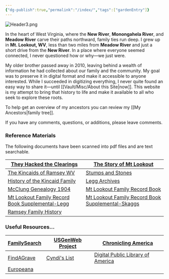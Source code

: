 ```yaml
---
{"dg-publish":true,"permalink":"/index/","tags":["gardenEntry"]}
---
```


![Header3.png](/img/user/assets/Header3.png)



In the heart of West Virginia, where the **New River**, **Monongahela River**, and **Meadow River** carve their paths northward, family ties run deep. I grew up in **Mt. Lookout, WV**, less than two miles from **Meadow River** and just a short drive from the **New River**. In a place where everyone seemed connected, I never questioned how or why—we just were.

My older brother passed away in 2010, leaving behind a wealth of information he had collected about our family and the community. My goal was to preserve it in digital format and make it accessible to anyone interested. While I succeeded in digitizing everything, I never quite found an easy way to share it—until [[Vault/Misc/About this Site\|now]]. This website is my attempt to bring that history to life and make it available to all who seek to explore these roots.

To help get an overview of my ancestors you can review my [[My Ancestors\|family tree]].

If you have any comments, questions, or additions, please leave comments.

### Reference Materials

The following documents have been scanned into pdf files and are text searchable.

| [They Hacked the Clearings](https://drive.google.com/file/d/0B0oZv34v0ajXaGwwYzJENDZwaDg/view?usp=sharing&resourcekey=0-0m1j2Of9c7zyWLrlfdyAZA)                          | [The Story of Mt Lookout](https://drive.google.com/file/d/0B0oZv34v0ajXNGJBMzB5NFZWLTA/view?usp=sharing&resourcekey=0-hcU8xApVTo4BZptpwRhBow)                              |
| ------------------------------------------------------------------------------------------------------------------------------------------------------------------------ | -------------------------------------------------------------------------------------------------------------------------------------------------------------------------- |
| [The Kincaids of Ramsey WV](https://drive.google.com/file/d/0B0oZv34v0ajXS0RIRzU3VWt0NnM/view?usp=sharing&resourcekey=0-UJgjTLOde1dIhxzdDUaL-g)                          | [Stumps and Stones](https://drive.google.com/file/d/0B0oZv34v0ajXTWZQSTZlTGttcms/view?usp=sharing&resourcekey=0-XaX3qwC98_LK95s3xRtuow)                                    |
| [History of the Kincaid Family](https://drive.google.com/file/d/0B0oZv34v0ajXVUstZkJEV2hUdW8/view?usp=drive_link&resourcekey=0-gyR8XsVV5zkjlqS8Sd_HRw)                   | [Legg Archives](https://drive.google.com/file/d/0B0oZv34v0ajXdmloZDlQbjZMV0k/view?usp=drive_link&resourcekey=0-tdP1z0sA_g0M3_1hXEoNzQ)                                     |
| [McClung Genealogy 1904](https://drive.google.com/file/d/0B0oZv34v0ajXUWNUVmVwTUNhZ1E/view?usp=drive_link&resourcekey=0-GGNON3kTqpLoMdz3hRxyPQ)                          | [Mt Lookout Family Record Book](https://drive.google.com/file/d/0B0oZv34v0ajXQXdIRFhULU0ySWM/view?usp=drive_link&resourcekey=0-q6z_POF66AcZ3lzhcsSGVA)                     |
| [Mt Lookout Family Record Book Supplemental-Legg](https://drive.google.com/file/d/0B0oZv34v0ajXeW41RmNiXzNaclE/view?usp=drive_link&resourcekey=0-CUS8XvkyaIqXCH9YbF3XCA) | [Mt Lookout Family Record Book Supplemental-Skaggs](https://drive.google.com/file/d/0B0oZv34v0ajXTHZSTktPeVNwRU0/view?usp=drive_link&resourcekey=0-_Ya_ctt1CBER4RuJwNKFqQ) |
| [Ramsey Family History](https://drive.google.com/file/d/0B0oZv34v0ajXejR4V3pqMlB6UEk/view?usp=drive_link&resourcekey=0-aRa0H6wsvVjU9uv38-PDLQ)                           |                                                                                                                                                                            |

### Useful Resources...

| [FamilySearch](https://www.familysearch.org/) | [USGenWeb Project](http://www.usgenweb.org/) | [Chronicling America](https://chroniclingamerica.loc.gov/) |
| --------------------------------------------- | -------------------------------------------- | ---------------------------------------------------------- |
| [FindAGrave](https://www.findagrave.com/)     | [Cyndi's List](https://www.cyndislist.com/)  | [Digital Public Library of America](https://dp.la/)        |
| [Europeana](https://www.europeana.eu/en)      |                                              |                                                            |

